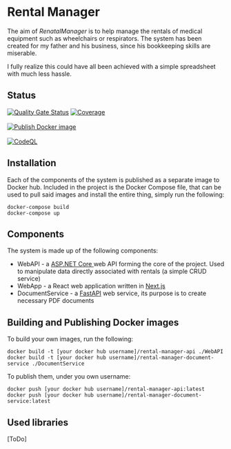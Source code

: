 # Rental Manager

The aim of *RenatalManager* is to help manage the rentals of medical equipment such as wheelchairs or respirators. The system has been created for my father and his business, since his bookkeeping skills are miserable.

I fully realize this could have all been achieved with a simple spreadsheet with much less hassle.

## Status

[![Quality Gate Status](https://sonarcloud.io/api/project_badges/measure?project=marchewjapko_RentalManager&metric=alert_status)](https://sonarcloud.io/summary/new_code?id=marchewjapko_RentalManager)
[![Coverage](https://sonarcloud.io/api/project_badges/measure?project=marchewjapko_RentalManager&metric=coverage)](https://sonarcloud.io/summary/new_code?id=marchewjapko_RentalManager) <br/><br/>
[![Publish Docker image](https://github.com/marchewjapko/RentalManager/actions/workflows/web-api-docker.yml/badge.svg)](https://github.com/marchewjapko/RentalManager/pkgs/container/rentalmanager) <br/><br/>
[![CodeQL](https://github.com/marchewjapko/RentalManager/actions/workflows/github-code-scanning/codeql/badge.svg?branch=main)](https://github.com/marchewjapko/RentalManager/actions/workflows/github-code-scanning/codeql)

## Installation

Each of the components of the system is published as a separate image to Docker hub. Included in the project is the Docker Compose file, that can be used to pull said images and install the entire thing, simply run the following:

	docker-compose build
	docker-compose up

## Components

The system is made up of the following components:

 - WebAPI - a [ASP.NET Core ](https://dotnet.microsoft.com/en-us/apps/aspnet) web API forming the core of the project. Used to manipulate data directly associated with rentals (a simple CRUD service)
 - WebApp - a React web application written in [Next.js](https://nextjs.org/)
 - DocumentService - a [FastAPI](https://fastapi.tiangolo.com/) web service, its purpose is to create necessary PDF documents

## Building and Publishing Docker images
To build your own images, run the following:

    docker build -t [your docker hub username]/rental-manager-api ./WebAPI
    docker build -t [your docker hub username]/rental-manager-document-service ./DocumentService
To publish them, under you own username:

    docker push [your docker hub username]/rental-manager-api:latest
    docker push [your docker hub username]/rental-manager-document-service:latest

## Used libraries

[ToDo]
